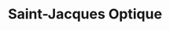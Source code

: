 ---
title: "Saint-Jacques Optique"
url: /saint-jacques-de-la-lande/saint-jacques-optique/
shop: opticien
---